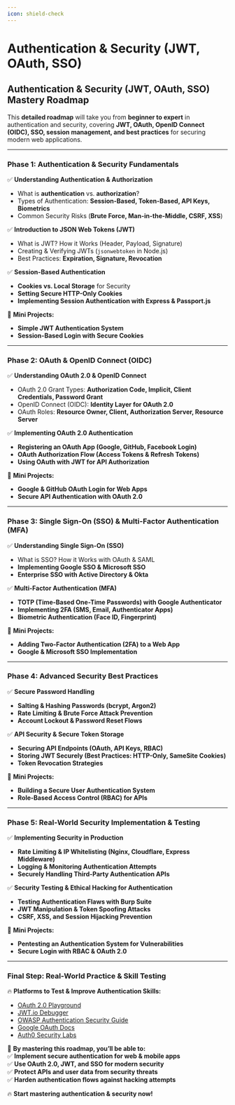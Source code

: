 ```yaml
---
icon: shield-check
---
```


# Authentication & Security (JWT, OAuth, SSO)

## **Authentication & Security (JWT, OAuth, SSO) Mastery Roadmap**

This **detailed roadmap** will take you from **beginner to expert** in authentication and security, covering **JWT, OAuth, OpenID Connect (OIDC), SSO, session management, and best practices** for securing modern web applications.

***

### **Phase 1: Authentication & Security Fundamentals**

✅ **Understanding Authentication & Authorization**

* What is **authentication** vs. **authorization**?
* Types of Authentication: **Session-Based, Token-Based, API Keys, Biometrics**
* Common Security Risks (**Brute Force, Man-in-the-Middle, CSRF, XSS**)

✅ **Introduction to JSON Web Tokens (JWT)**

* What is JWT? How it Works (Header, Payload, Signature)
* Creating & Verifying JWTs (`jsonwebtoken` in Node.js)
* Best Practices: **Expiration, Signature, Revocation**

✅ **Session-Based Authentication**

* **Cookies vs. Local Storage** for Security
* **Setting Secure HTTP-Only Cookies**
* **Implementing Session Authentication with Express & Passport.js**

📌 **Mini Projects:**

* **Simple JWT Authentication System**
* **Session-Based Login with Secure Cookies**

***

### **Phase 2: OAuth & OpenID Connect (OIDC)**

✅ **Understanding OAuth 2.0 & OpenID Connect**

* OAuth 2.0 Grant Types: **Authorization Code, Implicit, Client Credentials, Password Grant**
* OpenID Connect (OIDC): **Identity Layer for OAuth 2.0**
* OAuth Roles: **Resource Owner, Client, Authorization Server, Resource Server**

✅ **Implementing OAuth 2.0 Authentication**

* **Registering an OAuth App (Google, GitHub, Facebook Login)**
* **OAuth Authorization Flow (Access Tokens & Refresh Tokens)**
* **Using OAuth with JWT for API Authorization**

📌 **Mini Projects:**

* **Google & GitHub OAuth Login for Web Apps**
* **Secure API Authentication with OAuth 2.0**

***

### **Phase 3: Single Sign-On (SSO) & Multi-Factor Authentication (MFA)**

✅ **Understanding Single Sign-On (SSO)**

* What is SSO? How it Works with OAuth & SAML
* **Implementing Google SSO & Microsoft SSO**
* **Enterprise SSO with Active Directory & Okta**

✅ **Multi-Factor Authentication (MFA)**

* **TOTP (Time-Based One-Time Passwords) with Google Authenticator**
* **Implementing 2FA (SMS, Email, Authenticator Apps)**
* **Biometric Authentication (Face ID, Fingerprint)**

📌 **Mini Projects:**

* **Adding Two-Factor Authentication (2FA) to a Web App**
* **Google & Microsoft SSO Implementation**

***

### **Phase 4: Advanced Security Best Practices**

✅ **Secure Password Handling**

* **Salting & Hashing Passwords (bcrypt, Argon2)**
* **Rate Limiting & Brute Force Attack Prevention**
* **Account Lockout & Password Reset Flows**

✅ **API Security & Secure Token Storage**

* **Securing API Endpoints (OAuth, API Keys, RBAC)**
* **Storing JWT Securely (Best Practices: HTTP-Only, SameSite Cookies)**
* **Token Revocation Strategies**

📌 **Mini Projects:**

* **Building a Secure User Authentication System**
* **Role-Based Access Control (RBAC) for APIs**

***

### **Phase 5: Real-World Security Implementation & Testing**

✅ **Implementing Security in Production**

* **Rate Limiting & IP Whitelisting (Nginx, Cloudflare, Express Middleware)**
* **Logging & Monitoring Authentication Attempts**
* **Securely Handling Third-Party Authentication APIs**

✅ **Security Testing & Ethical Hacking for Authentication**

* **Testing Authentication Flaws with Burp Suite**
* **JWT Manipulation & Token Spoofing Attacks**
* **CSRF, XSS, and Session Hijacking Prevention**

📌 **Mini Projects:**

* **Pentesting an Authentication System for Vulnerabilities**
* **Secure Login with RBAC & OAuth 2.0**

***

### **Final Step: Real-World Practice & Skill Testing**

🔥 **Platforms to Test & Improve Authentication Skills:**

* [OAuth 2.0 Playground](https://oauthdebugger.com/)
* [JWT.io Debugger](https://jwt.io/)
* [OWASP Authentication Security Guide](https://owasp.org/www-project-authentication-cheat-sheet/)
* [Google OAuth Docs](https://developers.google.com/identity/protocols/oauth2)
* [Auth0 Security Labs](https://auth0.com/docs/)

🚀 **By mastering this roadmap, you’ll be able to:**\
✅ **Implement secure authentication for web & mobile apps**\
✅ **Use OAuth 2.0, JWT, and SSO for modern security**\
✅ **Protect APIs and user data from security threats**\
✅ **Harden authentication flows against hacking attempts**

🔥 **Start mastering authentication & security now!**
